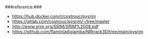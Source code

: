 ###reference:###
- https://hub.docker.com/r/costrouc/pysrim
- https://gitlab.com/costrouc/pysrim/-/tree/master
- http://www.srim.org/SRIM/SRIM%2008.pdf
- https://github.com/flaminiadigiamba/NRtrack3D/tree/main/pysrim
